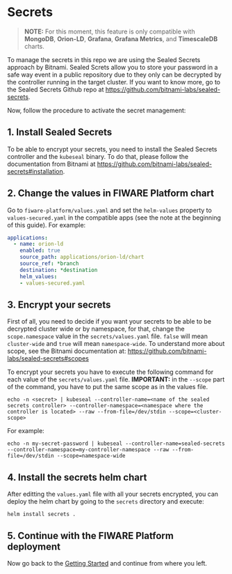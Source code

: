 # Secrets

> **NOTE:** For this moment, this feature is only compatible with **MongoDB**, **Orion-LD**, **Grafana**, **Grafana Metrics**, and **TimescaleDB** charts.

To manage the secrets in this repo we are using the Sealed Secrets approach by Bitnami. Sealed Screts allow you to store your password in a safe way event in a public repository due to they only can be decrypted by the controller running in the target cluster. If you want to know more, go to the Sealed Secrets Github repo at https://github.com/bitnami-labs/sealed-secrets.

Now, follow the procedure to activate the secret management:

## 1. Install Sealed Secrets  

To be able to encrypt your secrets, you need to install the Sealed Secrets controller and the `kubeseal` binary. To do that, please follow the documentation from Bitnami at https://github.com/bitnami-labs/sealed-secrets#installation.

## 2. Change the values in FIWARE Platform chart

Go to `fiware-platform/values.yaml` and set the `helm-values` property to `values-secured.yaml` in the compatible apps (see the note at the beginning of this guide). For example:

```yaml
applications:
  - name: orion-ld
    enabled: true
    source_path: applications/orion-ld/chart
    source_ref: *branch
    destination: *destination
    helm_values:
    - values-secured.yaml
```

## 3. Encrypt your secrets

First of all, you need to decide if you want your secrets to be able to be decrypted cluster wide or by namespace, for that, change the `scope.namespace` value in the `secrets/values.yaml` file. `false` will mean `cluster-wide` and `true` will mean `namespace-wide`. To understand more about scope, see the Bitnami documentation at: https://github.com/bitnami-labs/sealed-secrets#scopes

To encrypt your secrets you have to execute the following command for each value of the `secrets/values.yaml` file. **IMPORTANT:** in the `--scope` part of the command, you have to put the same scope as in the values file.

```
echo -n <secret> | kubeseal --controller-name=<name of the sealed secrets controller> --controller-namespace=<namespace where the controller is located> --raw --from-file=/dev/stdin --scope=<cluster-scope>
```

For example: 

```
echo -n my-secret-password | kubeseal --controller-name=sealed-secrets --controller-namespace=my-controller-namespace --raw --from-file=/dev/stdin --scope=namespace-wide
```

## 4. Install the secrets helm chart

After editting the `values.yaml` file with all your secrets encrypted, you can deploy the helm chart by going to the `secrets` directory and execute:

```
helm install secrets .
```

## 5. Continue with the FIWARE Platform deployment

Now go back to the [Getting Started](./GETTING_STARTED.md#3-set-the-repo-url-in-the-valuesyaml) and continue from where you left.
